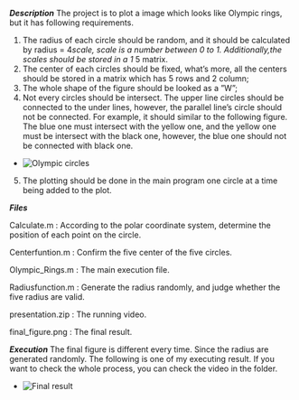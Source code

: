 ***Description***
The project is to plot a image which looks like Olympic rings, but it has following requirements.
1. The radius of each circle should be random, and it should be calculated by radius = 4*scale, scale is a number between 0 to 1. Additionally,the scales should be stored in a 1* 5 matrix.
2. The center of each circles should be fixed, what’s more, all the centers should be stored in a matrix which has 5 rows and 2 column;
3. The whole shape of the figure should be looked as a ”W”;
4. Not every circles should be intersect. The upper line circles should be connected to the under lines, however, the parallel line’s circle should not be connected.
For example, it should similar to the following figure. The blue one must intersect with the yellow one, and the yellow one must be intersect with the black one, 
however, the blue one should not be connected with black one.
- ![Olympic circles](https://github.com/Jingya9711/MATLAB_Projects/blob/master/Draw_Olympic_Rings/Olympic_circles.png)
5. The plotting should be done in the main program one circle at a time being added to the plot.

***Files***

Calculate.m              : According to the polar coordinate system, determine the position of each point on the circle.

Centerfuntion.m       : Confirm the five center of the five circles.

Olympic_Rings.m     : The main execution file.

Radiusfunction.m     : Generate the radius randomly, and judge whether the five radius are valid.

presentation.zip       : The running video.

final_figure.png       : The final result.

***Execution***
The final figure is different every time. Since the radius are generated randomly.
The following is one of my executing result. If you want to check the whole process, you can check the video in the folder.
- ![Final result](https://github.com/Jingya9711/MATLAB_Projects/blob/master/Draw_Olympic_Rings/final_figure.png)
